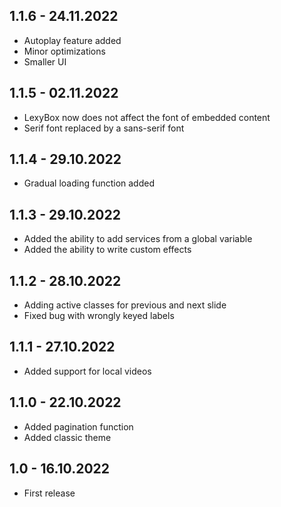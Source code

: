 ## 1.1.6 - 24.11.2022
- Autoplay feature added
- Minor optimizations
- Smaller UI

## 1.1.5 - 02.11.2022
- LexyBox now does not affect the font of embedded content
- Serif font replaced by a sans-serif font

## 1.1.4 - 29.10.2022
- Gradual loading function added

## 1.1.3 - 29.10.2022
- Added the ability to add services from a global variable
- Added the ability to write custom effects

## 1.1.2 - 28.10.2022
- Adding active classes for previous and next slide
- Fixed bug with wrongly keyed labels

## 1.1.1 - 27.10.2022
- Added support for local videos

## 1.1.0 - 22.10.2022
- Added pagination function
- Added classic theme

## 1.0 - 16.10.2022
- First release